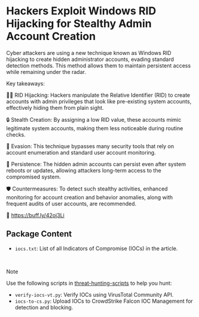 # Hackers Exploit Windows RID Hijacking for Stealthy Admin Account Creation

Cyber attackers are using a new technique known as Windows RID hijacking to create hidden administrator accounts, evading standard detection methods. This method allows them to maintain persistent access while remaining under the radar.

Key takeaways:

🧑‍💻 RID Hijacking: Hackers manipulate the Relative Identifier (RID) to create accounts with admin privileges that look like pre-existing system accounts, effectively hiding them from plain sight.

🔒 Stealth Creation: By assigning a low RID value, these accounts mimic legitimate system accounts, making them less noticeable during routine checks.

👀 Evasion: This technique bypasses many security tools that rely on account enumeration and standard user account monitoring.

🔄 Persistence: The hidden admin accounts can persist even after system reboots or updates, allowing attackers long-term access to the compromised system.

🛡️ Countermeasures: To detect such stealthy activities, enhanced monitoring for account creation and behavior anomalies, along with frequent audits of user accounts, are recommended.

🔗 https://buff.ly/42oj3Li

## Package Content

- `iocs.txt`: List of all Indicators of Compromise (IOCs) in the article.

<br>

> [!NOTE]
> Use the following scripts in [threat-hunting-scripts](../../threat-hunting-scripts/) to help you hunt:
>
> - `verify-iocs-vt.py`: Verify IOCs using VirusTotal Community API.
> - `iocs-to-cs.py`: Upload IOCs to CrowdStrike Falcon IOC Management for detection and blocking.
